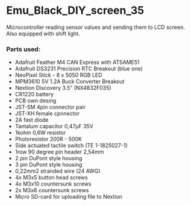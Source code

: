 # Emu_Black_DIY_screen_35
Microcontroller reading sensor values and sending them to LCD screen. Also equipped with shift light.  

### Parts used:
- Adafruit Feather M4 CAN Express with ATSAME51
- Adafruit DS3231 Precision RTC Breakout (blue one)
- NeoPixel Stick - 8 x 5050 RGB LED
- MPM3610 5V 1.2A Buck Converter Breakout
- Nextion Discovery 3.5" (NX4832F035)
- CR1220 battery
- PCB own desing
- JST-SM 4pin connector pair
- JST-XH female cpnnector
- 2A fast diode
- Tantalum capacitor 0,47µF 35V
- 1kohm 0,6W resistor
- Photoresistor 200R - 500K
- Side actuated tactile switch (TE 1-1825027-1)
- 1row 90 degree pin header 2,54mm
- 2 pin DuPont style housing
- 3 pin DuPont style housing
- 0,22mm2 stranded wire (24 AWG)
- 4x M3x5 button head screws
- 4x M3x10 countersunk screws
- 2x M3x8 countersunk screws
- Micro SD-card for uploading file to Nextion


